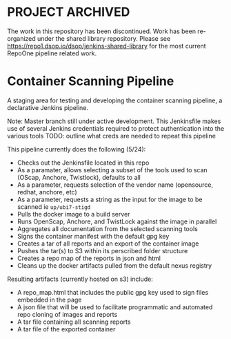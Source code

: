 # PROJECT ARCHIVED
The work in this repository has been discontinued. Work has been re-organized 
under the shared library repository. Please see 
https://repo1.dsop.io/dsop/jenkins-shared-library for the most current RepoOne
pipeline related work.

# Container Scanning Pipeline

A staging area for testing and developing the container scanning pipeline, a declarative Jenkins pipeline.

Note: Master branch still under active development.
      This Jenkinsfile makes use of several Jenkins credentials required to protect authentication into the various tools
      TODO: outline what creds are needed to repeat this pipeline

This pipeline currently does the following (5/24):
*  Checks out the Jenkinsfile located in this repo
*  As a paramater, allows selecting a subset of the tools used to scan (OScap, Anchore, Twistlock), defaults to all
*  As a parameter, requests selection of the vendor name (opensource, redhat, anchore, etc)
*  As a parameter, requests a string as the input for the image to be scanned ie `up/ubi7-stigd`
*  Pulls the docker image to a build server
*  Runs OpenScap, Anchore, and TwistLock against the image in parallel
*  Aggregates all documentation from the selected scanning tools
*  Signs the container manifest with the default gpg key
*  Creates a tar of all reports and an export of the container image
*  Pushes the tar(s) to S3 within its perscribed folder structure
*  Creates a repo map of the reports in json and html
*  Cleans up the docker artifacts pulled from the default nexus registry

Resulting artifacts (currently hosted on s3) include:
*  A repo_map.html that includes the public gpg key used to sign files embedded in the page
*  A json file that will be used to facilitate programmatic and automated repo cloning of images and reports
*  A tar file containing all scanning reports
*  A tar file of the exported container
